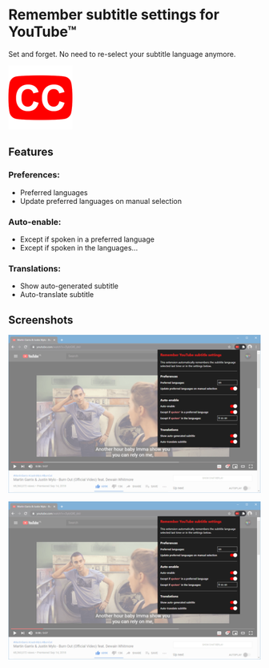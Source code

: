 # Remember subtitle settings for YouTube™

Set and forget. No need to re-select your subtitle language anymore.

![Preview](https://github.com/WesselKroos/remember-youtube-subtitle-settings/blob/master/images/icon-128.png?raw=true)


## Features

### Preferences:
- Preferred languages
- Update preferred languages on manual selection

### Auto-enable:
- Except if spoken in a preferred language
- Except if spoken in the languages...

### Translations:
- Show auto-generated subtitle
- Auto-translate subtitle


## Screenshots

![Screenshot 1](https://github.com/WesselKroos/remember-youtube-subtitle-settings/blob/master/assets/store/screenshot-1.png?raw=true)

![Screenshot 2](https://github.com/WesselKroos/remember-youtube-subtitle-settings/blob/master/assets/store/screenshot-1.png?raw=true)
